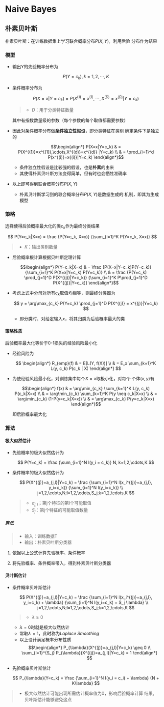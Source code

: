 #	Naive Bayes

##	朴素贝叶斯

朴素贝叶斯：在训练数据集上学习联合概率分布$P(X,Y)$，利用后验
分布作为结果

###	模型

-	输出Y的先验概率分布为

	$$
	P(Y = c_k), k = 1,2,\cdots,K
	$$

-	条件概率分布为

	$$
	P(X=x|Y=c_k) = P(X^{(1)}=x^{(1)},\cdots,X^{(D)}=x^{(D)}|
		Y=c_k)
	$$

	> - $D$：用于分类特征数量

	其中有指数数量级的参数（每个参数的每个取值都需要参数）

-	因此对条件概率分布做**条件独立性假设**，即分类特征在类别
	确定条件下是独立的

	$$\begin{align*}
	P(X=x|Y=c_k) & = P(X^{(1)}=x^{(1)},\cdots,X^{(d)}=x^{(d)}
		|Y=c_k) \\
	& = \prod_{i=1}^d P(x^{(i)}=x{(i)}|Y=c_k)
	\end{align*}$$

	-	条件独立性假设是比较强的假设，也是**朴素**的由来
	-	其使得朴素贝叶斯方法变得简单，但有时也会牺牲准确率

-	以上即可得到联合概率分布$P(X,Y)$

	-	朴素贝叶斯学习到的联合概率分布$P(X,Y)$是数据生成的
		机制，即其为生成模型


###	策略

选择使得后验概率最大化的类$c_k$作为最终分类结果

$$
P(Y=c_k|X=x) = \frac {P(Y=c_k, X=x)} {\sum_{i=1}^K
	P(Y=c_k, X=x)}
$$

> - $K$：输出类别数量

-	后验概率根计算根据贝叶斯定理计算

	$$\begin{align*}
	P(Y=c_k|X=x) & = \frac {P(X=x|Y=c_k)P(Y=c_k)}
		{\sum_{i=1}^K P(X=x|Y=c_k) P(Y=c_k)} \\
	& = \frac {P(Y=c_k) \prod_{j=1}^D P(X^{(j)}|Y=c_k)}
		{\sum_{i=1}^K P\prod_{j=1}^D P(X^{(j)}|Y=c_k)}
	\end{align*}$$

-	考虑上式中分母对所有$c_k$取值均相等，则最终分类器为

	$$
	y = \arg\max_{c_k} P(Y=c_k) \prod_{j=1}^D
		P(X^{(j)} = x^{(j)}|Y=c_k)
	$$

	-	即分类时，对给定输入$x$，将其归类为后验概率最大的类

####	策略性质

后验概率最大化等价于0-1损失的经验风险最小化

-	经验风险为

	$$
	\begin{align*}
	R_{emp}(f) & = E[L(Y, f(X))] \\
	& = E_x \sum_{k=1}^K L(y, c_k) P(c_k | X)
	\end{align*}
	$$

-	为使经验风险最小化，对训练集中每个$X=x$取极小化，对每个
	个体$(x,y)$有

	$$\begin{align*}
	f(x) & = \arg\min_{c_k} \sum_{k=1}^K L(y, c_k)
		P(c_k|X=x) \\
	& = \arg\min_{c_k} \sum_{k=1}^K P(y \neq c_k|X=x) \\
	& = \arg\min_{c_k} (1-P(y=c_k|X=x)) \\
	& = \arg\max_{c_k} P(y=c_k|X=x)
	\end{align*}$$
	
	即后验概率最大化

###	算法

####	极大似然估计

-	先验概率的极大似然估计为

	$$
	P(Y=c_k) = \frac {\sum_{i=1}^N I(y_i = c_k)} N,
		k=1,2,\cdots,K
	$$

-	条件概率的极大似然估计为

	$$
	P(X^{(j)}=a_{j,l}|Y=c_k) = \frac {\sum_{i=1}^N
		I(x_i^{(j)}=a_{j,l}, y_i=c_k)}
		{\sum_{i=1}^N I(y_i=c_k)} \\
		j=1,2,\cdots,N;l=1,2,\cdots,S_j;k=1,2,\cdots,K
	$$

	> - $a_{j,l}$；第j个特征的第l个可能取值
	> - $S_j$：第j个特征的可能取值数量

#####	算法

> - 输入：训练数据T
> - 输出：朴素贝叶斯分类器

1.	依据以上公式计算先验概率、条件概率

2.	将先验概率、条件概率带入，得到朴素贝叶斯分类器

####	贝叶斯估计

-	条件概率贝叶斯估计

	$$
	P(X^{(j)}=a_{j,l}|Y=c_k) = \frac {\sum_{i=1}^N
		I(x_i^{(j)}=a_{j,l}, y_i=c_k) + \lambda}
		{\sum_{i=1}^N I(y_i=c_k) + S_j \lambda} \\
		j=1,2,\cdots,N;l=1,2,\cdots,S_j;k=1,2,\cdots,K
	$$

	> - $\lambda \geq 0$

	-	$\lambda=0$时就是极大似然估计
	-	常取$\lambda=1$，此时称为*Laplace Smoothing*
	-	以上设计满足概率分布性质
		$$\begin{align*}
		P_{\lambda}(X^{(j)}=a_{j,l}|Y=c_k) \geq 0 \\
		\sum_{l=1}^{S_j} P_{\lambda}(X^{(j)}=a_{j,l}|Y=c_k)
			= 1
		\end{align*}
		$$

-	先验概率贝叶斯估计

	$$
	P_{\lambda}(Y=c_k) = \frac {\sum_{i=1}^N I(y_i = c_i)
		+ \lambda} {N + K\lambda}
	$$

> - 极大似然估计可能出现所需估计概率值为0，影响后验概率计算
	结果，贝叶斯估计能够避免这点



